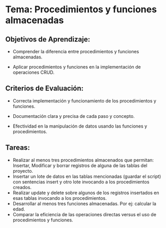 # Tema: Procedimientos y funciones almacenadas

## Objetivos de Aprendizaje:

- Comprender la diferencia entre procedimientos y funciones almacenadas.

- Aplicar procedimientos y funciones en la implementación de operaciones CRUD.

## Criterios de Evaluación:

- Correcta implementación y funcionamiento de los procedimientos y funciones.

- Documentación clara y precisa de cada paso y concepto.

- Efectividad en la manipulación de datos usando las funciones y procedimientos.

## Tareas:

- Realizar al menos tres procedimientos almacenados que permitan: Insertar, Modificar y borrar registros de alguna de las tablas del proyecto.
- Insertar un lote de datos en las tablas mencionadas (guardar el script) con sentencias insert y otro lote invocando a los procedimientos creados.
- Realizar update y delete sobre algunos de los registros insertados en esas tablas invocando a los procedimientos.
- Desarrollar al menos tres funciones almacenadas. Por ej: calcular la edad.
- Comparar la eficiencia de las operaciones directas versus el uso de procedimientos y funciones.
